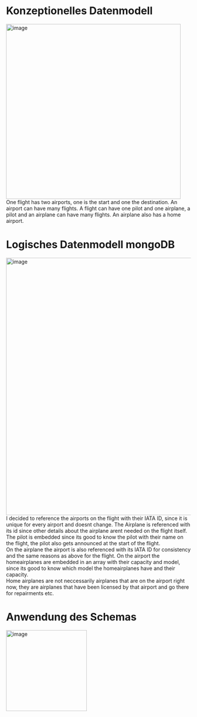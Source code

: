 # Konzeptionelles Datenmodell
<img width="476" alt="image" src="https://github.com/user-attachments/assets/50c55d53-68a3-4e57-bfd8-a4acb2bd41ef" /><br>
One flight has two airports, one is the start and one the destination. An airport can have many flights. A flight can have one pilot and one airplane, a pilot and an airplane can have many flights. An airplane also has a home airport.

# Logisches Datenmodell mongoDB
<img width="700" alt="image" src="https://github.com/user-attachments/assets/04d3c7f3-1f2c-4d30-ac3a-b349f418f45b" /><br>
I decided to reference the airports on the flight with their IATA ID, since it is unique for every airport and doesnt change. The Airplane is referenced with its id since other details about the airplane arent needed on the flight itself. <br>
The pilot is embedded since its good to know the pilot with their name on the flight, the pilot also gets announced at the start of the flight.<br>
On the airplane the airport is also referenced with its IATA ID for consistency and the same reasons as above for the flight. On the airport the homeairplanes are embedded in an array with their capacity and model, since its good to know which model the homeairplanes have and their capacity. <br>
Home airplanes are not neccessarily airplanes that are on the airport right now, they are airplanes that have been licensed by that airport and go there for repairments etc.


# Anwendung des Schemas
<img width="220" alt="image" src="https://github.com/user-attachments/assets/67ed8974-5f8a-4424-a381-19333d97fb0e" />


